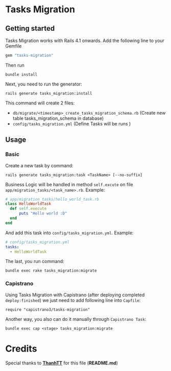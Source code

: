 # Tasks Migration

## Getting started
Tasks Migration works with Rails 4.1 onwards. Add the following line to your Gemfile

```ruby
gem "tasks-migration"
```

Then run

```
bundle install
```

Next, you need to run the generator:

```
rails generate tasks_migration:install
```

This command will create 2 files:

* `db/migrate/<timestamp>_create_tasks_migration_schema.rb` (Create new table tasks_migration_schema in database)
* `config/tasks_migration.yml` (Define Tasks will be runs )

## Usage

### Basic

Create a new task by command:

```
rails generate tasks_migration:task <TaskName> [--no-suffix]
```

Business Logic will be handled in method `self.excute` on file  `app/migration_tasks/<task_name>.rb`. Example:

```ruby
# app/migration_tasks/hello_world_task.rb
class HelloWorldTask
  def self.execute
      puts "Hello world :D"
  end
end
```

And add this task into `config/tasks_migration.yml`. Example:

```yaml
# config/tasks_migration.yml
tasks:
  - HelloWorldTask
```

The last, you run command:

```
bundle exec rake tasks_migration:migrate
```

### Capistrano


Using Tasks Migration with Capistrano (after deploying completed `deploy:finished`) we just need to add following line into `Capfile`:

```
require "capistrano3/tasks-migration"
```

Another way, you also can do it manually through `Capistrano Task`:

```
bundle exec cap <stage> tasks_migration:migrate
```

# Credits

Special thanks to [**ThanhTT**](https://github.com/thanhtt) for this file (**README.md**)
